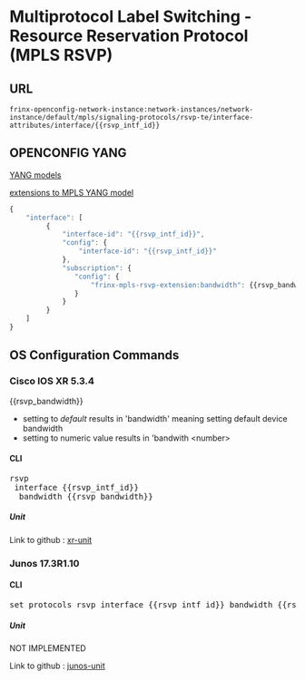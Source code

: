 # Multiprotocol Label Switching - Resource Reservation Protocol (MPLS RSVP)

## URL

```
frinx-openconfig-network-instance:network-instances/network-instance/default/mpls/signaling-protocols/rsvp-te/interface-attributes/interface/{{rsvp_intf_id}}
```

## OPENCONFIG YANG

[YANG models](https://github.com/FRINXio/openconfig/tree/master/mpls/src/main/yang)

[extensions to MPLS YANG model](https://github.com/FRINXio/openconfig/tree/master/network-instance/src/main/yang)

```javascript
{
    "interface": [
         {
             "interface-id": "{{rsvp_intf_id}}",
             "config": {
                 "interface-id": "{{rsvp_intf_id}}"
             },
             "subscription": {
                "config": {
                    "frinx-mpls-rsvp-extension:bandwidth": {{rsvp_bandwidth}}
                }
             }
         }
    ]
}
```

## OS Configuration Commands

### Cisco IOS XR 5.3.4
{{rsvp_bandwidth}} 
- setting to _default_ results in 'bandwidth' meaning setting default device bandwidth
- setting to numeric value results in 'bandwith &lt;number&gt;

#### CLI

<pre>
rsvp
 interface {{rsvp_intf_id}}
  bandwidth {{rsvp_bandwidth}}
</pre>

##### Unit

Link to github : [xr-unit](https://github.com/FRINXio/cli-units/tree/master/ios-xr/mpls)

### Junos 17.3R1.10

#### CLI

<pre>
set protocols rsvp interface {{rsvp_intf_id}} bandwidth {{rsvp_bandwidth}}
</pre>

##### Unit

NOT IMPLEMENTED

Link to github : [junos-unit](https://github.com/FRINXio/unitopo-units/tree/master/junos/junos-17-mpls-unit)
